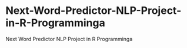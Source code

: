 # Next-Word-Predictor-NLP-Project-in-R-Programminga
Next Word Predictor NLP Project in R Programminga
